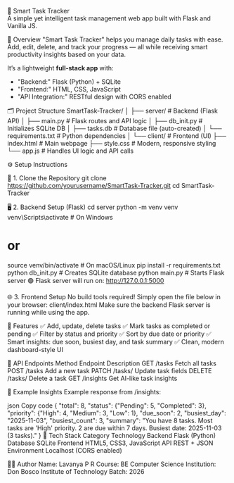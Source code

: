🧠 Smart Task Tracker  
A simple yet intelligent task management web app built with Flask and Vanilla JS.

📖 Overview
"Smart Task Tracker" helps you manage daily tasks with ease.  
Add, edit, delete, and track your progress — all while receiving smart productivity insights based on your data.  

It’s a lightweight **full-stack app** with:
- "Backend:" Flask (Python) + SQLite  
- "Frontend:" HTML, CSS, JavaScript  
- "API Integration:" RESTful design with CORS enabled  



 🗂️ Project Structure
SmartTask-Tracker/
│
├── server/ # Backend (Flask API)
│ ├── main.py # Flask routes and API logic
│ ├── db_init.py # Initializes SQLite DB
│ ├── tasks.db # Database file (auto-created)
│ └── requirements.txt # Python dependencies
│
└── client/ # Frontend (UI)
├── index.html # Main webpage
├── style.css # Modern, responsive styling
└── app.js # Handles UI logic and API calls


 ⚙️ Setup Instructions

🧩 1. Clone the Repository
git clone https://github.com/yourusername/SmartTask-Tracker.git
cd SmartTask-Tracker

🖥️ 2. Backend Setup (Flask)
cd server
python -m venv venv
venv\Scripts\activate     # On Windows
# or
source venv/bin/activate  # On macOS/Linux
pip install -r requirements.txt
python db_init.py         # Creates SQLite database
python main.py            # Starts Flask server
🟢 Flask server will run on:
http://127.0.0.1:5000

🌐 3. Frontend Setup
No build tools required!
Simply open the file below in your browser:
client/index.html
Make sure the backend Flask server is running while using the app.

🚀 Features
✅ Add, update, delete tasks
✅ Mark tasks as completed or pending
✅ Filter by status and priority
✅ Sort by due date or priority
✅ Smart insights: due soon, busiest day, and task summary
✅ Clean, modern dashboard-style UI

🧩 API Endpoints
Method	Endpoint	Description
GET	/tasks	Fetch all tasks
POST	/tasks	Add a new task
PATCH	/tasks/<id>	Update task fields
DELETE	/tasks/<id>	Delete a task
GET	/insights	Get AI-like task insights

🧠 Example Insights
Example response from /insights:

json
Copy code
{
  "total": 8,
  "status": {"Pending": 5, "Completed": 3},
  "priority": {"High": 4, "Medium": 3, "Low": 1},
  "due_soon": 2,
  "busiest_day": "2025-11-03",
  "busiest_count": 3,
  "summary": "You have 8 tasks. Most tasks are 'High' priority. 2 are due within 7 days. Busiest date: 2025-11-03 (3 tasks)."
}
🧰 Tech Stack
Category	Technology
Backend	Flask (Python)
Database	SQLite
Frontend	HTML5, CSS3, JavaScript
API	REST + JSON
Environment	Localhost (CORS enabled)

🧑‍💻 Author
Name: Lavanya P R
Course: BE Computer Science
Institution: Don Bosco Institute of Technology
Batch: 2026
